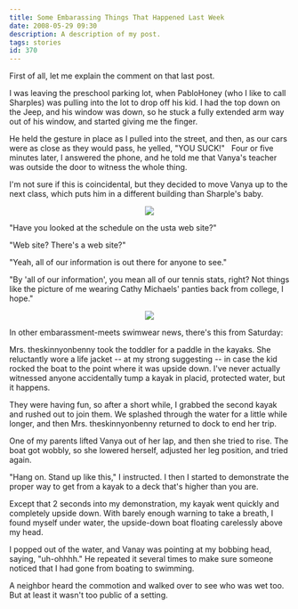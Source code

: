 ```yaml
---
title: Some Embarassing Things That Happened Last Week
date: 2008-05-29 09:30
description: A description of my post.
tags: stories
id: 370
---
```

First of all, let me explain the comment on that last post.

I was leaving the preschool parking lot, when  PabloHoney (who I like to call Sharples) was pulling into the lot to drop off his kid.  I had the top down on the Jeep, and his window was down, so he stuck a fully extended arm way out of his window, and started giving me the finger.

He held the gesture in place as I pulled into the street, and then, as our cars were as close as they would pass, he yelled, "YOU SUCK!"
<span class="spanEndPreview">&nbsp;</span>
Four or five minutes later, I answered the phone, and he told me that Vanya's teacher was outside the door to witness the whole thing.

I'm not sure if this is coincidental, but they decided to move Vanya up to the next class, which puts him in a different building than Sharple's baby.

<center><img src="/img/greenline.gif"></center>

"Have you looked at the schedule on the usta web site?"

"Web site?  There's a web site?"

"Yeah, all of our information is out there for anyone to see."

"By 'all of our information', you mean all of our tennis stats, right?  Not things like the picture of me wearing Cathy Michaels' panties back from college, I hope."

<center><img src="/img/greenline.gif"></center>

In other embarassment-meets swimwear news, there's this from Saturday:

Mrs. theskinnyonbenny took the toddler for a paddle in the kayaks.  She reluctantly wore a life jacket -- at my strong suggesting -- in case the kid rocked the boat to the point where it was upside down.  I've never actually witnessed anyone accidentally tump a kayak in placid, protected water, but it happens.

They were having fun, so after a short while, I grabbed the second kayak and rushed out to join them.  We splashed through the water for a little while longer, and then Mrs. theskinnyonbenny returned to dock to end her trip.

One of my parents lifted Vanya out of her lap, and then she tried to rise.  The boat got wobbly, so she lowered herself, adjusted her leg position, and tried again.

"Hang on.  Stand up like this," I instructed.  I then I started to demonstrate the proper way to get from a kayak to a deck that's higher than you are.

Except that 2 seconds into my demonstration, my kayak went quickly and completely upside down.  With barely enough warning to take a breath, I found myself under water, the upside-down boat floating carelessly above my head.

I popped out of the water, and Vanay was pointing at my bobbing head, saying, "uh-ohhhh."  He repeated it several times to make sure someone noticed that I had gone from boating to swimming.

A neighbor heard the commotion and walked over to see who was wet too.  But at least it wasn't too public of a setting.